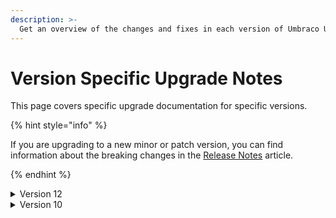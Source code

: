 ```yaml
---
description: >-
  Get an overview of the changes and fixes in each version of Umbraco UI Builder.
---
```


# Version Specific Upgrade Notes

This page covers specific upgrade documentation for specific versions.

{% hint style="info" %}

If you are upgrading to a new minor or patch version, you can find information about the breaking changes in the [Release Notes](../../release-notes.md) article.

{% endhint %}


<details>

<summary>Version 12</summary>

Version 12 is the initial release of the Umbraco UI Builder product. It contains a number of breaking changes from the previous, Konstrukt product.

See the [Migrate from Konstrukt to Umbraco UI Builder guide](../../guides/migrate-from-konstrukt-to-umbraco-ui-builder.md) for full details.

</details>

<details>

<summary>Version 10</summary>

Version 10 is the initial Long-term support (LTS) release of the Umbraco UI Builder product. It contains a number of breaking changes from the previous, Konstrukt product.

See the [Migrate from Konstrukt to Umbraco UI Builder guide](../../guides/migrate-from-konstrukt-to-umbraco-ui-builder.md) for full details.

</details>
